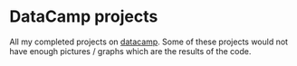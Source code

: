 # DataCamp projects
All my completed projects on [datacamp](https://www.datacamp.com/). Some of these projects would not have enough pictures / graphs which are the results of the code.
